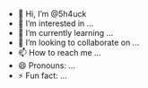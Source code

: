 - 👋 Hi, I’m @5h4uck
- 👀 I’m interested in ...
- 🌱 I’m currently learning ...
- 💞️ I’m looking to collaborate on ...
- 📫 How to reach me ...
- 😄 Pronouns: ...
- ⚡ Fun fact: ...

<!---
5h4uck/5h4uck is a ✨ special ✨ repository because its `README.md` (this file) appears on your GitHub profile.
You can click the Preview link to take a look at your changes.
--->

